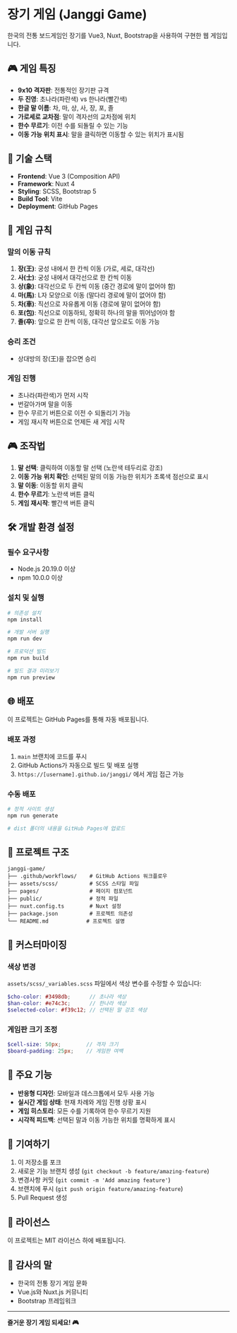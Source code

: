 # 장기 게임 (Janggi Game)

한국의 전통 보드게임인 장기를 Vue3, Nuxt, Bootstrap을 사용하여 구현한 웹 게임입니다.

## 🎮 게임 특징

- **9x10 격자판**: 전통적인 장기판 규격
- **두 진영**: 초나라(파란색) vs 한나라(빨간색)
- **한글 말 이름**: 차, 마, 상, 사, 장, 포, 졸
- **가로세로 교차점**: 말이 격자선의 교차점에 위치
- **한수 무르기**: 이전 수를 되돌릴 수 있는 기능
- **이동 가능 위치 표시**: 말을 클릭하면 이동할 수 있는 위치가 표시됨

## 🚀 기술 스택

- **Frontend**: Vue 3 (Composition API)
- **Framework**: Nuxt 4
- **Styling**: SCSS, Bootstrap 5
- **Build Tool**: Vite
- **Deployment**: GitHub Pages

## 🎯 게임 규칙

### 말의 이동 규칙

1. **장(王)**: 궁성 내에서 한 칸씩 이동 (가로, 세로, 대각선)
2. **사(士)**: 궁성 내에서 대각선으로 한 칸씩 이동
3. **상(象)**: 대각선으로 두 칸씩 이동 (중간 경로에 말이 없어야 함)
4. **마(馬)**: L자 모양으로 이동 (말다리 경로에 말이 없어야 함)
5. **차(車)**: 직선으로 자유롭게 이동 (경로에 말이 없어야 함)
6. **포(包)**: 직선으로 이동하되, 정확히 하나의 말을 뛰어넘어야 함
7. **졸(卒)**: 앞으로 한 칸씩 이동, 대각선 앞으로도 이동 가능

### 승리 조건

- 상대방의 장(王)을 잡으면 승리

### 게임 진행

- 초나라(파란색)가 먼저 시작
- 번갈아가며 말을 이동
- 한수 무르기 버튼으로 이전 수 되돌리기 가능
- 게임 재시작 버튼으로 언제든 새 게임 시작

## 🎮 조작법

1. **말 선택**: 클릭하여 이동할 말 선택 (노란색 테두리로 강조)
2. **이동 가능 위치 확인**: 선택된 말의 이동 가능한 위치가 초록색 점선으로 표시
3. **말 이동**: 이동할 위치 클릭
4. **한수 무르기**: 노란색 버튼 클릭
5. **게임 재시작**: 빨간색 버튼 클릭

## 🛠️ 개발 환경 설정

### 필수 요구사항

- Node.js 20.19.0 이상
- npm 10.0.0 이상

### 설치 및 실행

```bash
# 의존성 설치
npm install

# 개발 서버 실행
npm run dev

# 프로덕션 빌드
npm run build

# 빌드 결과 미리보기
npm run preview
```

## 🌐 배포

이 프로젝트는 GitHub Pages를 통해 자동 배포됩니다.

### 배포 과정

1. `main` 브랜치에 코드를 푸시
2. GitHub Actions가 자동으로 빌드 및 배포 실행
3. `https://[username].github.io/janggi/` 에서 게임 접근 가능

### 수동 배포

```bash
# 정적 사이트 생성
npm run generate

# dist 폴더의 내용을 GitHub Pages에 업로드
```

## 📁 프로젝트 구조

```
janggi-game/
├── .github/workflows/    # GitHub Actions 워크플로우
├── assets/scss/          # SCSS 스타일 파일
├── pages/                # 페이지 컴포넌트
├── public/               # 정적 파일
├── nuxt.config.ts        # Nuxt 설정
├── package.json          # 프로젝트 의존성
└── README.md            # 프로젝트 설명
```

## 🎨 커스터마이징

### 색상 변경

`assets/scss/_variables.scss` 파일에서 색상 변수를 수정할 수 있습니다:

```scss
$cho-color: #3498db;      // 초나라 색상
$han-color: #e74c3c;      // 한나라 색상
$selected-color: #f39c12; // 선택된 말 강조 색상
```

### 게임판 크기 조정

```scss
$cell-size: 50px;        // 격자 크기
$board-padding: 25px;    // 게임판 여백
```

## 🌟 주요 기능

- **반응형 디자인**: 모바일과 데스크톱에서 모두 사용 가능
- **실시간 게임 상태**: 현재 차례와 게임 진행 상황 표시
- **게임 히스토리**: 모든 수를 기록하여 한수 무르기 지원
- **시각적 피드백**: 선택된 말과 이동 가능한 위치를 명확하게 표시

## 🤝 기여하기

1. 이 저장소를 포크
2. 새로운 기능 브랜치 생성 (`git checkout -b feature/amazing-feature`)
3. 변경사항 커밋 (`git commit -m 'Add amazing feature'`)
4. 브랜치에 푸시 (`git push origin feature/amazing-feature`)
5. Pull Request 생성

## 📄 라이선스

이 프로젝트는 MIT 라이선스 하에 배포됩니다.

## 🙏 감사의 말

- 한국의 전통 장기 게임 문화
- Vue.js와 Nuxt.js 커뮤니티
- Bootstrap 프레임워크

---

**즐거운 장기 게임 되세요! 🎮**
